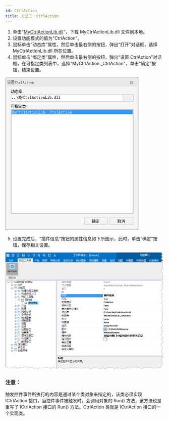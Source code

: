 ```yaml
---
id: CtrlAction
title: 方法三：CtrlAction
---
```

  1. 单击"[MyCtrlActionLib.dll](img/MyCtrlActionLib.dll)"，下载 MyCtrlActionLib.dll 文件到本地。
  2. 设置功能模式的值为"CtrlAction"。
  3. 鼠标单击“动态库”属性，然后单击最右侧的按钮，弹出“打开”对话框，选择 MyCtrlActionLib.dll 所在位置。
  4. 鼠标单击“绑定类”属性，然后单击最右侧的按钮，弹出“设置 CtrlAction”对话框，在可指定类列表中，选择"MyCtrlAction._CtrlAction"，单击“确定”按钮，结束设置。
  
  ![](img/CtrlAction1.png)  
 
  5. 设置完成后，“插件信息”按钮的属性信息如下所图示，此时，单击“确定”按钮，保存相关设置。
  
  ![](img/CtrlAction2.png)  

  
### 注意：

触发控件事件所执行的内容是通过某个类对象来指定的，该类必须实现 ICtrlAction 接口，当控件事件被触发时，会调用对象的 Run()
方法，该方法也是重写了 ICtrlAction 接口的 Run() 方法。CtrlAction 类就是 ICtrlAction 接口的一个实现类。
